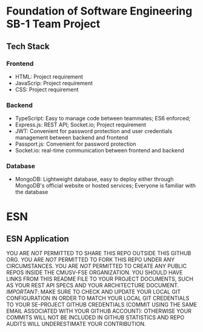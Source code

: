 # Foundation of Software Engineering SB-1 Team Project

## Tech Stack

### Frontend
 - HTML: Project requirement
 - JavaScrip: Project requirement
 - CSS: Project requirement

### Backend
 - TypeScript: Easy to manage code between teammates; ES6 enforced;
 - Express.js: REST API; Socket.io; Project requirement
 - JWT: Convenient for password protection and user credentials management between backend and frontend
 - Passport.js: Convenient for password protection
 - Socket.io: real-time communication between frontend and backend
### Database
 - MongoDB: Lightweight database, easy to deploy either through MongoDB's official website or hosted services;
  Everyone is familiar with the database



# ESN
## ESN Application
YOU ARE *NOT* PERMITTED TO SHARE THIS REPO OUTSIDE THIS GITHUB ORG. YOU ARE *NOT* PERMITTED TO FORK THIS REPO UNDER ANY CIRCUMSTANCES. YOU ARE *NOT* PERMITTED TO CREATE ANY PUBLIC REPOS INSIDE THE CMUSV-FSE ORGANIZATION.  YOU SHOULD HAVE LINKS FROM THIS README FILE TO YOUR PROJECT DOCUMENTS, SUCH AS YOUR REST API SPECS AND YOUR ARCHITECTURE DOCUMENT. *IMPORTANT*: MAKE SURE TO CHECK AND UPDATE YOUR LOCAL GIT CONFIGURATION IN ORDER TO MATCH YOUR LOCAL GIT CREDENTIALS TO YOUR SE-PROJECT GITHUB CREDENTIALS (COMMIT USING THE SAME EMAIL ASSOCIATED WITH YOUR GITHUB ACCOUNT): OTHERWISE YOUR COMMITS WILL NOT BE INCLUDED IN GITHUB STATISTICS AND REPO AUDITS WILL UNDERESTIMATE YOUR CONTRIBUTION. 

